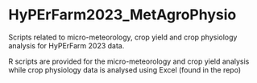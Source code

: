 # HyPErFarm2023_MetAgroPhysio
Scripts related to micro-meteorology, crop yield and crop physiology analysis for HyPErFarm 2023 data. 

R scripts are provided for the micro-meteorology and crop yield analysis while crop physiology data is analysed using Excel (found in the repo)

